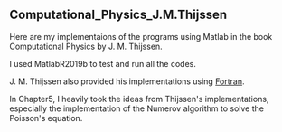 ## Computational_Physics_J.M.Thijssen
Here are my implementaions of the programs using Matlab in the book Computational Physics by J. M. Thijssen.    

I used MatlabR2019b to test and run all the codes.     

J. M. Thijssen also provided his implementations using [Fortran](https://www.cambridge.org/gb/academic/subjects/physics/mathematical-methods/computational-physics-2nd-edition?format=HB&isbn=9780521833462).

In Chapter5, I heavily took the ideas from Thijssen's implementations, especially the implementation of the Numerov algorithm to solve the Poisson's equation.
